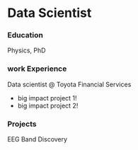 # Data Scientist
### Education
Physics, PhD
### work Experience
Data scientist @ Toyota Financial Services
- big impact project 1!
- big impact project 2!
### Projects
EEG Band Discovery
